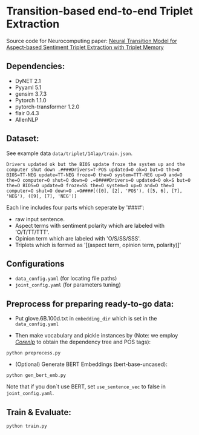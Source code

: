 # Transition-based end-to-end Triplet Extraction
Source code for Neurocomputing paper: [Neural Transition Model for Aspect-based Sentiment Triplet Extraction with Triplet Memory](https://www.sciencedirect.com/science/article/abs/pii/S0925231221011887)


## Dependencies:
+ DyNET 2.1
+ Pyyaml 5.1
+ gensim 3.7.3
+ Pytorch 1.1.0
+ pytorch-transformer 1.2.0
+ flair 0.4.3
+ AllenNLP

## Dataset:
See example data `data/triplet/14lap/train.json`.

```angular2
Drivers updated ok but the BIOS update froze the system up and the computer shut down .####Drivers=T-POS updated=O ok=O but=O the=O BIOS=TT-NEG update=TT-NEG froze=O the=O system=TTT-NEG up=O and=O the=O computer=O shut=O down=O .=O####Drivers=O updated=O ok=S but=O the=O BIOS=O update=O froze=SS the=O system=O up=O and=O the=O computer=O shut=O down=O .=O####[([0], [2], 'POS'), ([5, 6], [7], 'NEG'), ([9], [7], 'NEG')]
```
Each line includes four parts which seperate by '####':
- raw input sentence.
- Aspect terms with sentiment polarity which are labeled with 'O/T/TT/TTT'.
- Opinion term which are labeled with 'O/S/SS/SSS'.
- Triplets which is formed as '[(aspect term, opinion term, polarity)]' 


## Configurations 
* `data_config.yaml` (for locating file paths)  
* `joint_config.yaml` (for parameters tuning)

## Preprocess for preparing ready-to-go data:
+ Put glove.6B.100d.txt in `embedding_dir` which is set in the `data_config.yaml`

+ Then make vocabulary and pickle instances by (Note: we employ *[Corenlp](https://stanfordnlp.github.io/CoreNLP/)* to obtain the dependency tree and POS tags): 
```
python preprocess.py
```

+ (Optional) Generate BERT Embeddings (bert-base-uncased): 
```
python gen_bert_emb.py
```
Note that if you don\`t use BERT, set `use_sentence_vec` to false in `joint_config.yaml`.


## Train & Evaluate:
```
python train.py
```
